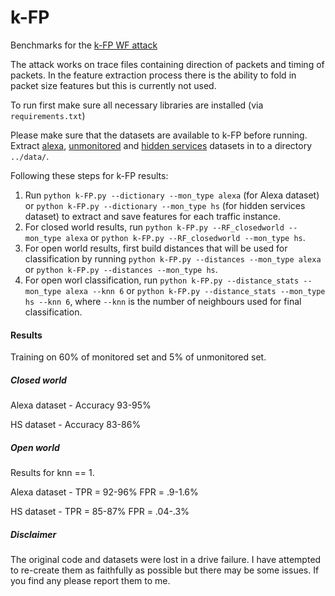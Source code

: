 # k-FP

Benchmarks for the [k-FP WF attack](http://www.homepages.ucl.ac.uk/~ucabaye/papers/k-fingerprinting.pdf) 


The attack works on trace files containing direction of packets and timing of packets. In the feature extraction process there is the ability to fold in packet size features but this is currently not used.

To run first make sure all necessary libraries are installed (via ```requirements.txt```)

Please make sure that the datasets are available to k-FP before running. Extract [alexa](http://www.homepages.ucl.ac.uk/~ucabaye/alexa.tar.gz), [unmonitored](http://www.homepages.ucl.ac.uk/~ucabaye/unmonitored.tar.gz) and [hidden services](http://www.homepages.ucl.ac.uk/~ucabaye/hs.tar.gz) datasets in to a directory ```../data/```.

Following these steps for k-FP results:

1. Run ```python k-FP.py --dictionary --mon_type alexa``` (for Alexa dataset) or ```python k-FP.py --dictionary --mon_type hs``` (for hidden services dataset) to extract and save features for each traffic instance.
2. For closed world results, run ```python k-FP.py --RF_closedworld --mon_type alexa``` or ```python k-FP.py --RF_closedworld --mon_type hs```.
3. For open world results, first build distances that will be used for classification by running ```python k-FP.py --distances --mon_type alexa``` or ```python k-FP.py --distances --mon_type hs```.
4. For open worl classification, run  ```python k-FP.py --distance_stats --mon_type alexa --knn 6``` or ```python k-FP.py --distance_stats --mon_type hs --knn 6```, where ```--knn``` is the number of neighbours used for final classification.


#### Results

Training on 60% of monitored set and 5% of unmonitored set.

##### Closed world

Alexa dataset - Accuracy 93-95%

HS dataset    - Accuracy 83-86%

##### Open world

Results for knn == 1.


Alexa dataset - TPR = 92-96% FPR = .9-1.6%

HS dataset    - TPR = 85-87% FPR = .04-.3%

##### Disclaimer

The original code and datasets were lost in a drive failure. I have attempted to re-create them as faithfully as possible but there may be some issues. If you find any please report them to me.
